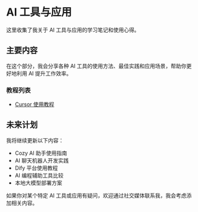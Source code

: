 # AI 工具与应用

这里收集了我关于 AI 工具与应用的学习笔记和使用心得。

## 主要内容

在这个部分，我会分享各种 AI 工具的使用方法、最佳实践和应用场景，帮助你更好地利用 AI 提升工作效率。

### 教程列表

- [Cursor 使用教程](/ai/cuorse使用教程)

## 未来计划

我将继续更新以下内容：

- Cozy AI 助手使用指南
- AI 聊天机器人开发实践
- Dify 平台使用教程
- AI 编程辅助工具比较
- 本地大模型部署方案

如果你对某个特定 AI 工具或应用有疑问，欢迎通过社交媒体联系我，我会考虑添加相关内容。
